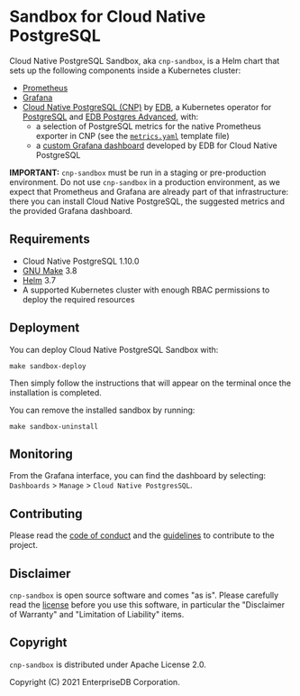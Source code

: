 # Sandbox for Cloud Native PostgreSQL

Cloud Native PostgreSQL Sandbox, aka `cnp-sandbox`, is a Helm chart that
sets up the following components inside a Kubernetes cluster:

- [Prometheus](https://prometheus.io/)
- [Grafana](https://github.com/grafana/grafana)
- [Cloud Native PostgreSQL (CNP)](https://docs.enterprisedb.io/) by [EDB](https://enterprisedb.com/),
  a Kubernetes operator for [PostgreSQL](https://www.postgresql.org/) and
  [EDB Postgres Advanced](https://www.enterprisedb.com/products/edb-postgres-advanced-server-secure-ha-oracle-compatible), with:
    - a selection of PostgreSQL metrics for the native Prometheus exporter in CNP (see the [`metrics.yaml`](charts/cnp-sandbox/templates/metrics.yaml) template file)
    - a [custom Grafana dashboard](charts/dashboard.json) developed by EDB for Cloud Native PostgreSQL

**IMPORTANT:** `cnp-sandbox` must be run in a staging or pre-production
environment. Do not use `cnp-sandbox` in a production environment, as we
expect that Prometheus and Grafana are already part of that infrastructure:
there you can install Cloud Native PostgreSQL, the suggested metrics and the
provided Grafana dashboard.

## Requirements

- Cloud Native PostgreSQL 1.10.0
- [GNU Make](https://www.gnu.org/software/make/) 3.8
- [Helm](https://helm.sh/) 3.7
- A supported Kubernetes cluster with enough RBAC permissions to deploy the required resources

## Deployment

You can deploy Cloud Native PostgreSQL Sandbox with:

```console
make sandbox-deploy
```

Then simply follow the instructions that will appear on the terminal once the
installation is completed.

You can remove the installed sandbox by running:

```console
make sandbox-uninstall
```

## Monitoring

From the Grafana interface, you can find the dashboard by selecting: `Dashboards` > `Manage` > `Cloud Native PostgresSQL`.

## Contributing

Please read the [code of conduct](CODE-OF-CONDUCT.md) and the
[guidelines](CONTRIBUTING.md) to contribute to the project.

## Disclaimer

`cnp-sandbox` is open source software and comes "as is". Please carefully
read the [license](LICENSE) before you use this software, in particular
the "Disclaimer of Warranty" and "Limitation of Liability" items.

## Copyright

`cnp-sandbox` is distributed under Apache License 2.0.

Copyright (C) 2021 EnterpriseDB Corporation.
